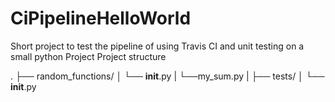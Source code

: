 # CiPipelineHelloWorld
Short project to test the pipeline of using Travis CI and unit testing on a small python Project
Project structure

.
├── random_functions/
│   └── __init__.py
|   └──my_sum.py
|
├── tests/
│   └── __init__.py

